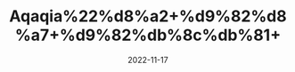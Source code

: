 ---
title: 'Aqaqia%22%d8%a2+%d9%82%d8%a7+%d9%82%db%8c%db%81+'
date: '2022-11-17' 
metatag: '' 
inventory: '0' 
draft: false 
# meta description 
shortDescripton: ''
description: 'Herbs+%d8%ac%da%91%db%8c+%d8%a8%d9%88%d9%b9%db%8c'
longdescription: ''
tags: ''
brand: ''
subCategory: ''
unit: '50 gm-Pk'
sellCount: '0'
featured: True
# product Price
price: '100.0'
# Product Short Description
shortDescription: ''
productID: '3EB9EE4A-B547-ED11-996A-005056B3A416'
type: 'products'
category: 'Herbs+%d8%ac%da%91%db%8c+%d8%a8%d9%88%d9%b9%db%8c' 
thumnailproduct: 'https://eraconnect.blob.core.windows.net/product-images/aminsaddiquidawakhana/8a68ec5d-4be6-4fc4-84d4-823bc992c27c.webp' 
images:
  - image: 'https://eraconnect.blob.core.windows.net/product-images/aminsaddiquidawakhana/8a68ec5d-4be6-4fc4-84d4-823bc992c27c.webp'  
Variants:
---